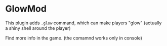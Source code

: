 # GlowMod
This plugin adds `.glow` command, which can make players "glow" (actually a shiny shell around the player)

Find more info in the game. (the comamnd works only in console)
